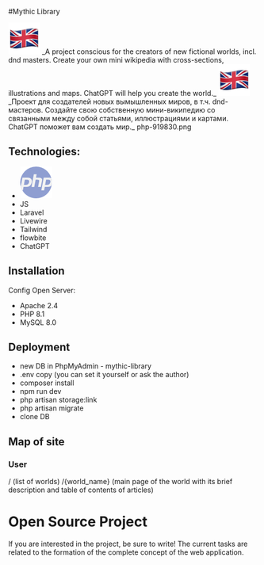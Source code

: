 #Mythic Library

<img src="https://github.com/Markov-Andrey/Mythic-Library/blob/master/Readme/icons/1f1ec-1f1e7.png">
_A project conscious for the creators of new fictional worlds, incl. dnd masters.
Create your own mini wikipedia with cross-sections, illustrations and maps. ChatGPT will help you create the world._

<img src="https://github.com/Markov-Andrey/Mythic-Library/blob/master/Readme/icons/1f1ec-1f1e7.png">
_Проект для создателей новых вымышленных миров, в т.ч. dnd-мастеров.
Создайте свою собственную мини-википедию со связанными между собой статьями, иллюстрациями и картами. ChatGPT поможет вам создать мир._
php-919830.png

## Technologies:
- <img src="https://github.com/Markov-Andrey/Mythic-Library/blob/master/Readme/icons/php-919830.png">
- JS
- Laravel
- Livewire
- Tailwind
- flowbite
- ChatGPT

## Installation

Config Open Server:
- Apache 2.4
- PHP 8.1
- MySQL 8.0

## Deployment

- new DB in PhpMyAdmin - mythic-library
-  .env copy (you can set it yourself or ask the author)
- composer install
- npm run dev
- php artisan storage:link
- php artisan migrate
- clone DB

## Map of site

### User
/ (list of worlds)
/{world_name} (main page of the world with its brief description and table of contents of articles)

# Open Source Project
If you are interested in the project, be sure to write!
The current tasks are related to the formation of the complete concept of the web application.
